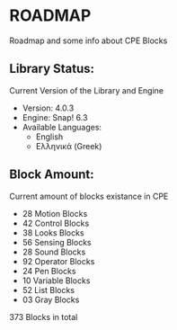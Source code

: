 # ROADMAP

Roadmap and some info about CPE Blocks

## Library Status:
Current Version of the Library and Engine
- Version: 4.0.3
- Engine: Snap! 6.3
- Available Languages:
  - English
  - Ελληνικά (Greek)

## Block Amount:
Current amount of blocks existance in CPE
- 28 Motion Blocks
- 42 Control Blocks
- 38 Looks Blocks
- 56 Sensing Blocks
- 28 Sound Blocks
- 92 Operator Blocks
- 24 Pen Blocks
- 10 Variable Blocks
- 52 List Blocks
- 03 Gray Blocks

373 Blocks in total
